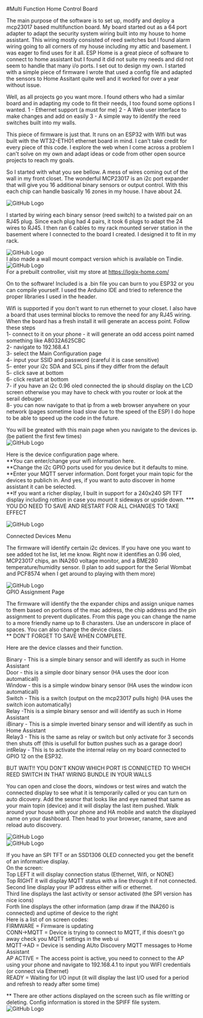 #Multi Function Home Control Board

The main purpose of the software is to set up, modify and deploy a mcp23017 based multifunction board.  My board started out as a 64 port adapter to adapt the security system wiring built into my house to home assistant.  This wiring mostly consisted of reed switches but I found alarm wiring going to all corners of my house including my attic and basement.  I was eager to find uses for it all.  ESP Home is a great piece of software to connect to home assistant but I found it did not suite my needs and did not seem to handle that many i/o ports.  I set out to design my own.  I started with a simple piece of firmware I wrote that used a config file and adapted the sensors to Home Assitant quite well and it worked for over a year without issue. <br>

Well, as all projects go you want more.  I found others who had a similar board and in adapting my code to fit their needs, I too found some options I wanted.
1 - Ethernet support (a must for me) 
2 - A Web user interface to make changes and add on easily
3 - A simple way to identify the reed switches built into my walls.  

This piece of firmware is just that.  It runs on an ESP32 with WIfi but was built with the WT32-ETH01 ethernet board in mind.  I can't take credit for every piece of this code.  I explore the web when I come across a problem I can't solve on my own and adapt ideas or code from other open source projects to reach my goals.  

So I started with what you see bellow.  A mess of wires coming out of the wall in my front closet.  The wonderful MCP23017 is an i2c port expander that will give you 16 additional binary sensors or output control.  With this each chip can handle basically 16 zones in my house.  I have about 24.  <br>

![GitHub Logo](https://github.com/logichousepcb/Logix_Multifunction/blob/main/BEFORE%26AFTER.PNG)<br>

I started by wiring each binary sensor (reed switch) to a twisted pair on an RJ45 plug.  Since each plug had 4 pairs, it took 6 plugs to adapt the 24 wires to RJ45.  I then ran 6 cables to my rack mounted server station in the basement where I connected to the board I created.  I designed it to fit in my rack.
 
![GitHub Logo](https://github.com/logichousepcb/Logix_Multifunction/blob/main/LH2_0_Rack_Mount.PNG)<br>
I also made a wall mount compact version which is available on Tindie.
![GitHub Logo](https://github.com/logichousepcb/Logix_Multifunction/blob/main/LH25_Tindie.jpg)<br>
For a prebuilt controller, visit my store at https://logix-home.com/ 
<br>


On to the software!  Included is a .bin file you can burn to you ESP32 or you can compile yourself.  I used the Arduino IDE and tried to reference the proper libraries I used in the header.

Wifi is supported if you don't want to run ethernet to your closet.  I also have a board that uses terminal blocks to remove the need for any RJ45 wiring. When the board has a fresh install it will generate an access point.  Follow these steps <br>
1- connect to it on your phone - it will generate an odd access point named something like A8032A625CBC<br>
2- navigate to 192.168.4.1 <br>
3- select the Main Configuration page <br>
4- input your SSID and password (careful it is case sensitive) <br>
5- enter your i2c SDA and SCL pins if they differ from the default <br>
5- click save at bottom <br>
6- click restart at bottom <br>
7- if you have an i2c 0.96 oled connected the ip should display on the LCD screen otherwise you may have to check with you router or look at the serail debuger. <br>
8- you can now navigate to that ip from a web browser anywhere on your network (pages sometime load slow due to the speed of the ESP)  I do hope to be able to speed up the code in the future. <br>


You will be greated with this main page when you navigate to the devices ip.  (be patient the first few times) <br>
![GitHub Logo](https://github.com/logichousepcb/Logix_Multifunction/blob/main/mainpage.PNG)<br>


Here is the device configuration page where.  
**You can enter/change your wifi information here. <br>
**Change the i2c GPIO ports used for you device but it defaults to mine. <br>
**Enter your MQTT server information. Dont forget your main topic for the devices to publich in.  And yes, if you want to auto discover in home assistant it can be selected. <br>
**If you want a richer display, I built in support for a 240x240 SPI TFT display including rottion in case you mount it sideways or upside down.
*** YOU DO NEED TO SAVE AND RESTART FOR ALL CHANGES TO TAKE EFFECT

![GitHub Logo](https://github.com/logichousepcb/Logix_Multifunction/blob/main/configpage.PNG)<br>

Connected Devices Menu <br>

The firmware will identify certain i2c devices.  If you have one you want to see added tot he list, let me know.  Right now it identifies an 0.96 oled, MCP23017 chips, an INA260 voltage monitor, and a BME280 temperature/humidity sensor.  (I plan to add support for the Serial Wombat and PCF8574 when I get around to playing with them more)  

![GitHub Logo](https://github.com/logichousepcb/Logix_Multifunction/blob/main/Connected_Devices.PNG)<br>
GPIO Assignment Page<br>

The firmware will identify the the expander chips and assign unique names to them based on portions of the mac address, the chip address and the pin assignment to prevent duplicates.  From this page you can change the name to a more friendly name up to 8 charasters.  Use an underscore in place of spaces.  You can also change the device class.  <br>
** DON'T FORGET TO SAVE WHEN COMPLETE. <br>

Here are the device classes and their function. <br>

Binary - This is a simple binary sensor and will identify as such in Home Assistant <br>
Door - this is a simple door binary sensor (HA uses the door icon automaticall) <br>
Window - this is a simple window binary sensor (HA uses the window icon automaticall) <br>
Switch - This is a switch (output on the mcp23017 pulls high) (HA uses the switch icon automatically) <br>
Relay -This is a simple binary sensor and will identify as such in Home Assistant <br>
iBinary - This is a simple inverted binary sensor and will identify as such in Home Assistant <br> 
Relay3 - This is the same as relay or switch but only activate for 3 seconds then shuts off (this is usefull for button pushes such as a garage door) <br>
intRelay - This is to activate the internal relay on my board connected to GPIO 12 on the ESP32. <br>    

BUT WAIT!! YOU DON'T KNOW WHICH PORT IS CONNECTED TO WHICH REED SWITCH IN THAT WIRING BUNDLE IN YOUR WALLS <br>

You can open and close the doors, windows or test wires and watch the connected display to see what it is temporarily called or you can turn on auto dicovery.  Add the sesnor that looks like and eye named that same as your main topin (device) and it will display the last item pushed.  Walk around your house with your phone and HA mobile and watch the displayed name on your dashboard.  Then head to your browser, raname, save and reload auto discovery. <br>

![GitHub Logo](https://github.com/logichousepcb/Logix_Multifunction/blob/main/pinassigncompare.PNG)<br>
![GitHub Logo](https://github.com/logichousepcb/Logix_Multifunction/blob/main/pinassignpage.PNG)<br>

If you have an SPI TFT or an SSD1306 OLED connected you get the benefit of an informative display.  
On the screen: <br>
Top LEFT it will display connection status (Ethernet, Wifi, or NONE) <br> 
Top RIGHT it will display MQTT status with a line through it if not connected. <br>
Second line display your IP address either wifi or ethernet. <br>
Third line displays the last activity or sensor activated (the SPI version has nice icons) <br>
Forth line displays the other information (amp draw if the INA260 is connected) and uptime of device to the right<br>
Here is a list of on screen codes: <br>
FIRMWARE = Firmware is updating <br>
CONN->MQTT = Device is trying to connect to MQTT, if this doesn't go away check you MQTT settings in the web ui <br>
MQTT->AD = Device is sending AUto Discovery MQTT messages to Home Assistant <br>
AP ACTIVE = The access point is active, you need to connect to the AP using your phone and navigate to 192.168.4.1 to input you WIFI credentials (or connect via Ethernet) <br>
READY = Waiting for I/O input (it will display the last I/O used for a period and refresh to ready after some time)

** There are other actions displayed on the screen such as file writting or deleting.  Config information is stored in the SPIFF file system. <br>
![GitHub Logo](https://github.com/logichousepcb/Logix_Multifunction/blob/main/TFTOLED.PNG)<br>

